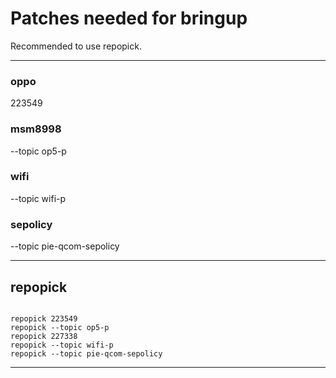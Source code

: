 # Patches needed for bringup

Recommended to use repopick.

-----

### oppo
223549

### msm8998
--topic op5-p

### wifi
--topic wifi-p

### sepolicy
--topic pie-qcom-sepolicy

-----

## repopick

```

repopick 223549
repopick --topic op5-p
repopick 227338
repopick --topic wifi-p
repopick --topic pie-qcom-sepolicy

```

-----
